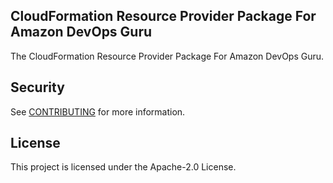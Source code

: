 ## CloudFormation Resource Provider Package For Amazon DevOps Guru

The CloudFormation Resource Provider Package For Amazon DevOps Guru.

## Security

See [CONTRIBUTING](CONTRIBUTING.md#security-issue-notifications) for more information.

## License

This project is licensed under the Apache-2.0 License.
